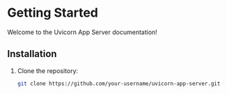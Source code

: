 # Getting Started
Welcome to the Uvicorn App Server documentation!

## Installation
1. Clone the repository:
   ```sh
   git clone https://github.com/your-username/uvicorn-app-server.git
   ```  